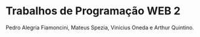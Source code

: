 # Trabalhos de Programação WEB 2 

Pedro Alegria Fiamoncini, Mateus Spezia, Vinicius Oneda e Arthur Quintino.
